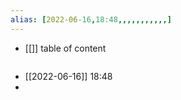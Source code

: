 ```yaml
---
alias: [2022-06-16,18:48,,,,,,,,,,,]
---
```

- [[]]
table of content
```toc
```

- [[2022-06-16]] 18:48
- 